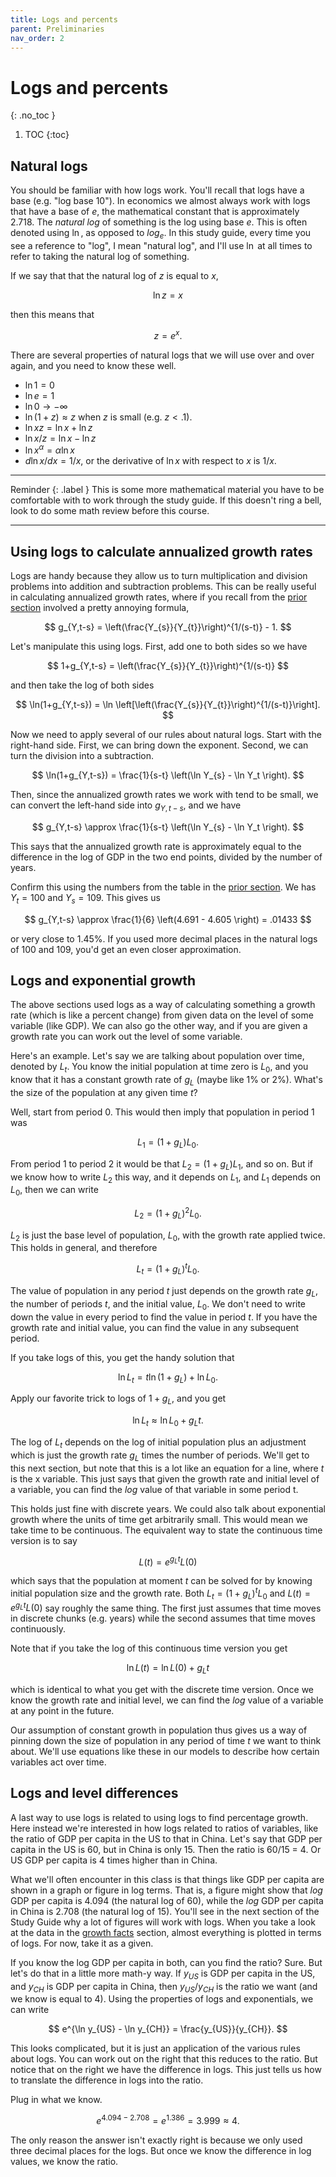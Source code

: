 ```yaml
---
title: Logs and percents
parent: Preliminaries
nav_order: 2
---
```


# Logs and percents
{: .no_toc }

1. TOC 
{:toc}

## Natural logs
You should be familiar with how logs work. You'll recall that logs have a base (e.g. "log base 10"). In economics we almost always work with logs that have a base of $e$, the mathematical constant that is approximately 2.718. The *natural log* of something is the log using base $e$. This is often denoted using $\ln$, as opposed to $log_e$. In this study guide, every time you see a reference to "log", I mean "natural log", and I'll use $\ln$ at all times to refer to taking the natural log of something. 

If we say that that the natural log of $z$ is equal to $x$,

$$
\ln z = x
$$

then this means that

$$
z = e^x.
$$

There are several properties of natural logs that we will use over and over again, and you need to know these well.

* $\ln 1 = 0$
* $\ln e = 1$
* $\ln 0 \rightarrow -\infty$
* $\ln (1 + z) \approx z$ when $z$ is small (e.g. $z<.1$). 
* $\ln xz = \ln x + \ln z$
* $\ln x/z = \ln x - \ln z$
* $\ln x^{\alpha} = \alpha \ln x$
* $d \ln x/dx = 1/x$, or the derivative of $\ln x$ with respect to $x$ is $1/x$.

___
Reminder 
{: .label } 
This is some more mathematical material you have to be comfortable with to work through the study guide. If this doesn't ring a bell, look to do some math review before this course.

___

## Using logs to calculate annualized growth rates
Logs are handy because they allow us to turn multiplication and division problems into addition and subtraction problems. This can be really useful in calculating annualized growth rates, where if you recall from the [prior section](http://growthecon.com/StudyGuide/introduction/levels.html) involved a pretty annoying formula,

$$
g_{Y,t-s} = \left(\frac{Y_{s}}{Y_{t}}\right)^{1/(s-t)} - 1.
$$

Let's manipulate this using logs. First, add one to both sides so we have

$$
1+g_{Y,t-s} = \left(\frac{Y_{s}}{Y_{t}}\right)^{1/(s-t)}
$$

and then take the log of both sides

$$
\ln(1+g_{Y,t-s}) = \ln \left[\left(\frac{Y_{s}}{Y_{t}}\right)^{1/(s-t)}\right].
$$

Now we need to apply several of our rules about natural logs. Start with the right-hand side. First, we can bring down the exponent. Second, we can turn the division into a subtraction.

$$
\ln(1+g_{Y,t-s}) = \frac{1}{s-t} \left(\ln Y_{s} - \ln Y_t \right).
$$

Then, since the annualized growth rates we work with tend to be small, we can convert the left-hand side into $g_{Y,t-s}$, and we have

$$
g_{Y,t-s} \approx \frac{1}{s-t} \left(\ln Y_{s} - \ln Y_t \right).
$$

This says that the annualized growth rate is approximately equal to the difference in the log of GDP in the two end points, divided by the number of years.

Confirm this using the numbers from the table in the [prior section](http://growthecon.com/StudyGuide/introduction/levels.html). We has $Y_t = 100$ and $Y_s = 109$. This gives us

$$
g_{Y,t-s} \approx \frac{1}{6} \left(4.691 - 4.605 \right) = .01433
$$

or very close to 1.45%. If you used more decimal places in the natural logs of 100 and 109, you'd get an even closer approximation. 


## Logs and exponential growth
The above sections used logs as a way of calculating something a growth rate (which is like a percent change) from given data on the level of some variable (like GDP). We can also go the other way, and if you are given a growth rate you can work out the level of some variable. 

Here's an example. Let's say we are talking about population over time, denoted by $L_t$. You know the initial population at time zero is $L_0$, and you know that it has a constant growth rate of $g_L$ (maybe like 1% or 2%). What's the size of the population at any given time $t$? 

Well, start from period 0. This would then imply that population in period 1 was

$$
L_1 = (1+g_L)L_0.
$$

From period 1 to period 2 it would be that $L_2 = (1+g_L)L_1$, and so on. But if we know how to write $L_2$ this way, and it depends on $L_1$, and $L_1$ depends on $L_0$, then we can write

$$
L_2 = (1+g_L)^2 L_0.
$$

$L_2$ is just the base level of population, $L_0$, with the growth rate applied twice. This holds in general, and therefore

$$
L_t = (1+g_L)^t L_0.
$$

The value of population in any period $t$ just depends on the growth rate $g_L$, the number of periods $t$, and the initial value, $L_0$. We don't need to write down the value in every period to find the value in period $t$. If you have the growth rate and initial value, you can find the value in any subsequent period. 

If you take logs of this, you get the handy solution that

$$
\ln L_t = t \ln (1+g_L) + \ln L_0. 
$$

Apply our favorite trick to logs of $1+g_L$, and you get

$$
\ln L_t \approx \ln L_0 + g_L t.
$$

The log of $L_t$ depends on the log of initial population plus an adjustment which is just the growth rate $g_L$ times the number of periods. We'll get to this next section, but note that this is a lot like an equation for a line, where $t$ is the x variable. This just says that given the growth rate and initial level of a variable, you can find the *log* value of that variable in some period t. 

This holds just fine with discrete years. We could also talk about exponential growth where the units of time get arbitrarily small. This would mean we take time to be continuous. The equivalent way to state the continuous time version is to say

$$
L(t) = e^{g_L t}L(0)
$$

which says that the population at moment $t$ can be solved for by knowing initial population size and the growth rate. Both $L_t = (1+g_L)^t L_0$ and $L(t) = e^{g_L t}L(0)$ say roughly the same thing. The first just assumes that time moves in discrete chunks (e.g. years) while the second assumes that time moves continuously.

Note that if you take the log of this continuous time version you get

$$
\ln L(t) = \ln L(0) + g_Lt
$$

which is identical to what you get with the discrete time version. Once we know the growth rate and initial level, we can find the *log* value of a variable at any point in the future. 

Our assumption of constant growth in population thus gives us a way of pinning down the size of population in any period of time $t$ we want to think about. We'll use equations like these in our models to describe how certain variables act over time.

## Logs and level differences
A last way to use logs is related to using logs to find percentage growth. Here instead we're interested in how logs related to ratios of variables, like the ratio of GDP per capita in the US to that in China. Let's say that GDP per capita in the US is 60, but in China is only 15. Then the ratio is 60/15 = 4. Or US GDP per capita is 4 times higher than in China.

What we'll often encounter in this class is that things like GDP per capita are shown in a graph or figure in log terms. That is, a figure might show that *log* GDP per capita is 4.094 (the natural log of 60), while the *log* GDP per capita in China is 2.708 (the natural log of 15). You'll see in the next section of the Study Guide why a lot of figures will work with logs. When you take a look at the data in the [growth facts](http://growthecon.com/StudyGuide/facts/facts.html) section, almost everything is plotted in terms of logs. For now, take it as a given. 

If you know the log GDP per capita in both, can you find the ratio? Sure. But let's do that in a little more math-y way. If $y_{US}$ is GDP per capita in the US, and $y_{CH}$ is GDP per capita in China, then $y_{US}/y_{CH}$ is the ratio we want (and we know is equal to 4). Using the properties of logs and exponentials, we can write

$$
e^{\ln y_{US} - \ln y_{CH}} = \frac{y_{US}}{y_{CH}}.
$$

This looks complicated, but it is just an application of the various rules about logs. You can work out on the right that this reduces to the ratio. But notice that on the right we have the difference in logs. This just tells us how to translate the difference in logs into the ratio. 

Plug in what we know. 

$$
e^{4.094 - 2.708} = e^{1.386} = 3.999 \approx 4.
$$

The only reason the answer isn't exactly right is because we only used three decimal places for the logs. But once we know the difference in log values, we know the ratio. 
